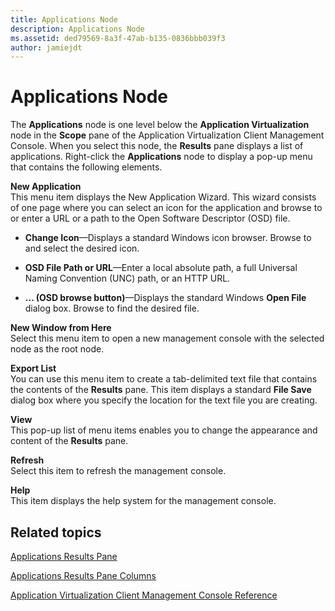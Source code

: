 ```yaml
---
title: Applications Node
description: Applications Node
ms.assetid: ded79569-8a3f-47ab-b135-0836bbb039f3
author: jamiejdt
---
```


# Applications Node


The **Applications** node is one level below the **Application Virtualization** node in the **Scope** pane of the Application Virtualization Client Management Console. When you select this node, the **Results** pane displays a list of applications. Right-click the **Applications** node to display a pop-up menu that contains the following elements.

<a href="" id="new-application"></a>**New Application**  
This menu item displays the New Application Wizard. This wizard consists of one page where you can select an icon for the application and browse to or enter a URL or a path to the Open Software Descriptor (OSD) file.

-   **Change Icon**—Displays a standard Windows icon browser. Browse to and select the desired icon.

-   **OSD File Path or URL**—Enter a local absolute path, a full Universal Naming Convention (UNC) path, or an HTTP URL.

-   **... (OSD browse button)**—Displays the standard Windows **Open File** dialog box. Browse to find the desired file.

<a href="" id="new-window-from-here"></a>**New Window from Here**  
Select this menu item to open a new management console with the selected node as the root node.

<a href="" id="export-list"></a>**Export List**  
You can use this menu item to create a tab-delimited text file that contains the contents of the **Results** pane. This item displays a standard **File Save** dialog box where you specify the location for the text file you are creating.

<a href="" id="view"></a>**View**  
This pop-up list of menu items enables you to change the appearance and content of the **Results** pane.

<a href="" id="refresh"></a>**Refresh**  
Select this item to refresh the management console.

<a href="" id="help"></a>**Help**  
This item displays the help system for the management console.

## Related topics


[Applications Results Pane](applications-results-pane.md)

[Applications Results Pane Columns](applications-results-pane-columns.md)

[Application Virtualization Client Management Console Reference](application-virtualization-client-management-console-reference.md)

 

 





